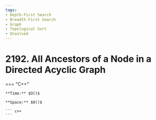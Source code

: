 ```yaml
---
tags:
- Depth-First Search
- Breadth-First Search
- Graph
- Topological Sort
- Unsolved
---
```



# 2192. All Ancestors of a Node in a Directed Acyclic Graph

=== "C++"

    **Time:** $O()$

    **Space:** $O()$

    ``` c++
    ```